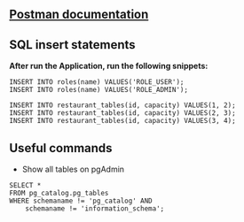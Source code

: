 ## [Postman documentation](https://documenter.getpostman.com/view/17801426/2s9Y5YShse#09e76a81-8fe3-462c-a2d4-204c08c1793d)

## SQL insert statements
**After run the Application, run the following snippets:**
```
INSERT INTO roles(name) VALUES('ROLE_USER');
INSERT INTO roles(name) VALUES('ROLE_ADMIN');

INSERT INTO restaurant_tables(id, capacity) VALUES(1, 2);
INSERT INTO restaurant_tables(id, capacity) VALUES(2, 3);
INSERT INTO restaurant_tables(id, capacity) VALUES(3, 4);
```

## Useful commands

- Show all tables on pgAdmin
```
SELECT *
FROM pg_catalog.pg_tables
WHERE schemaname != 'pg_catalog' AND 
    schemaname != 'information_schema';
```


